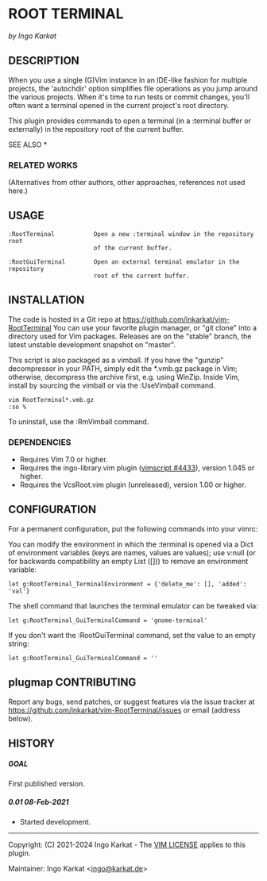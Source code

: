ROOT TERMINAL
===============================================================================
_by Ingo Karkat_

DESCRIPTION
------------------------------------------------------------------------------

When you use a single (G)Vim instance in an IDE-like fashion for multiple
projects, the 'autochdir' option simplifies file operations as you jump around
the various projects. When it's time to run tests or commit changes, you'll
often want a terminal opened in the current project's root directory.

This plugin provides commands to open a terminal (in a :terminal buffer or
externally) in the repository root of the current buffer.

SEE ALSO                                                                     \*

### RELATED WORKS
(Alternatives from other authors, other approaches, references not used here.)

USAGE
------------------------------------------------------------------------------

    :RootTerminal           Open a new :terminal window in the repository root
                            of the current buffer.

    :RootGuiTerminal        Open an external terminal emulator in the repository
                            root of the current buffer.

INSTALLATION
------------------------------------------------------------------------------

The code is hosted in a Git repo at
    https://github.com/inkarkat/vim-RootTerminal
You can use your favorite plugin manager, or "git clone" into a directory used
for Vim packages. Releases are on the "stable" branch, the latest unstable
development snapshot on "master".

This script is also packaged as a vimball. If you have the "gunzip"
decompressor in your PATH, simply edit the \*.vmb.gz package in Vim; otherwise,
decompress the archive first, e.g. using WinZip. Inside Vim, install by
sourcing the vimball or via the :UseVimball command.

    vim RootTerminal*.vmb.gz
    :so %

To uninstall, use the :RmVimball command.

### DEPENDENCIES

- Requires Vim 7.0 or higher.
- Requires the ingo-library.vim plugin ([vimscript #4433](http://www.vim.org/scripts/script.php?script_id=4433)), version 1.045 or
  higher.
- Requires the VcsRoot.vim plugin (unreleased), version 1.00 or
  higher.

CONFIGURATION
------------------------------------------------------------------------------

For a permanent configuration, put the following commands into your vimrc:

You can modify the environment in which the :terminal is opened via a Dict
of environment variables (keys are names, values are values); use v:null (or
for backwards compatibility an empty List ([])) to remove an environment
variable:

    let g:RootTerminal_TerminalEnvironment = {'delete_me': [], 'added': 'val'}

The shell command that launches the terminal emulator can be tweaked via:

    let g:RootTerminal_GuiTerminalCommand = 'gnome-terminal'

If you don't want the :RootGuiTerminal command, set the value to an empty
string:

    let g:RootTerminal_GuiTerminalCommand = ''

plugmap
CONTRIBUTING
------------------------------------------------------------------------------

Report any bugs, send patches, or suggest features via the issue tracker at
https://github.com/inkarkat/vim-RootTerminal/issues or email (address below).

HISTORY
------------------------------------------------------------------------------

##### GOAL
First published version.

##### 0.01    08-Feb-2021
- Started development.

------------------------------------------------------------------------------
Copyright: (C) 2021-2024 Ingo Karkat -
The [VIM LICENSE](http://vimdoc.sourceforge.net/htmldoc/uganda.html#license) applies to this plugin.

Maintainer:     Ingo Karkat &lt;ingo@karkat.de&gt;
